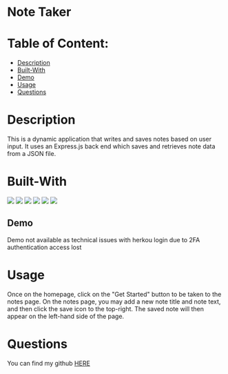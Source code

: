 # Note Taker

# Table of Content:

* [Description](#description)
* [Built-With](#built-with)
* [Demo](#demo)
* [Usage](#usage)
* [Questions](#questions)


# Description
 This is a dynamic application that writes and saves notes based on user input. It uses an Express.js back end which saves and retrieves note data from a JSON file.

# Built-With
<p>
  <img src="https://img.shields.io/badge/-JavaScript-yellow" />
  <img src="https://img.shields.io/badge/-OOP-red" />
  <img src="https://img.shields.io/badge/-Express-blueviolet" />
  <img src="https://img.shields.io/badge/UUID-orange"  />
  <img src="https://img.shields.io/badge/-Node-green" />
  <img src="https://img.shields.io/badge/-JSON-blue" />
</p>

## Demo
Demo not available as technical issues with herkou login due to 2FA authentication access lost

# Usage
Once on the homepage, click on the "Get Started" button to be taken to the notes page. On the notes page, you may add a new note title and note text, and then click the save icon to the top-right. The saved note will then appear on the left-hand side of the page.

# Questions
You can find my github [HERE](https://github.com/Seropyan1995)
